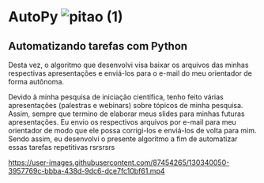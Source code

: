 
# AutoPy ![pitao (1)](https://user-images.githubusercontent.com/87454265/130340144-117f6171-a454-478f-a8a3-3aa9173eb20b.png)

## Automatizando tarefas com Python  

Desta vez, o algoritmo que desenvolvi visa baixar os arquivos das minhas respectivas apresentações e enviá-los para o e-mail do meu orientador de forma autônoma.

Devido à minha pesquisa de iniciação científica, tenho feito várias apresentações (palestras e webinars) sobre tópicos de minha pesquisa. Assim, sempre que termino de elaborar meus slides para minhas futuras apresentações. Eu envio os respectivos arquivos por e-mail para meu orientador de modo que ele possa corrigi-los e enviá-los de volta para mim. Sendo assim, eu desenvolvi o presente algoritmo a fim de automatizar essas tarefas repetitivas rsrsrsrs





https://user-images.githubusercontent.com/87454265/130340050-3957769c-bbba-438d-9dc6-dce7fc10bf61.mp4



